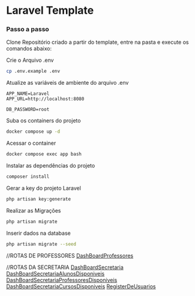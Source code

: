 
# Laravel Template

### Passo a passo
Clone Repositório criado a partir do template, entre na pasta e execute os comandos abaixo:

Crie o Arquivo .env
```sh
cp .env.example .env
```


Atualize as variáveis de ambiente do arquivo .env
```dosini
APP_NAME=Laravel
APP_URL=http://localhost:8080

DB_PASSWORD=root
```


Suba os containers do projeto
```sh
docker compose up -d
```


Acessar o container
```sh
docker compose exec app bash
```


Instalar as dependências do projeto
```sh
composer install
```


Gerar a key do projeto Laravel
```sh
php artisan key:generate
```

Realizar as Migrações
```sh
php artisan migrate
```

Inserir dados na database
```sh
php artisan migrate --seed
```

//ROTAS DE PROFESSORES
[DashBoardProfessores](http://localhost:8080/professores/dashboard)

//ROTAS DA SECRETARIA
[DashBoardSecretaria](http://localhost:8080/secretaria/dashboard)
[DashBoardSecretariaAlunosDisponiveis](http://localhost:8080/secretaria/alunos)
[DashBoardSecretariaProfessoresDisponiveis](http://localhost:8080/secretaria/professores)
[DashBoardSecretariaCursosDisponiveis](http://localhost:8080/secretaria/cursos)
[RegisterDeUsuarios](http://localhost:8080/register)
   






